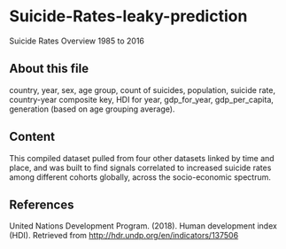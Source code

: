 # Suicide-Rates-leaky-prediction
Suicide Rates Overview 1985 to 2016

## About this file
country, year, sex, age group, count of suicides, population, suicide rate, country-year composite key, HDI for year, gdp_for_year, gdp_per_capita, generation (based on age grouping average).

## Content
This compiled dataset pulled from four other datasets linked by time and place, and was built to find signals correlated to increased suicide rates among different cohorts globally, across the socio-economic spectrum.

## References
United Nations Development Program. (2018). Human development index (HDI). Retrieved from http://hdr.undp.org/en/indicators/137506
